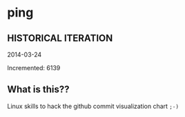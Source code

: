 # ping

## HISTORICAL ITERATION
2014-03-24

Incremented: 6139

## What is this?? 
Linux skills to hack the github commit visualization chart `;-)`
